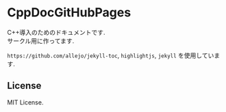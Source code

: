 # CppDocGitHubPages

C++導入のためのドキュメントです.  
サークル用に作ってます.

`https://github.com/allejo/jekyll-toc`, `highlightjs`, `jekyll`
を使用しています.

## License

MIT License.
